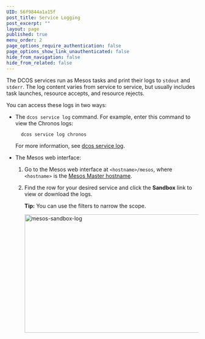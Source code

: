 ```yaml
---
UID: 56f9844a1a15f
post_title: Service Logging
post_excerpt: ""
layout: page
published: true
menu_order: 2
page_options_require_authentication: false
page_options_show_link_unauthenticated: false
hide_from_navigation: false
hide_from_related: false
---
```

The DCOS services run as Mesos tasks and print their logs to `stdout` and `stderr`. The log content varies from service to service, but usually includes task launches, resource accepts, and resource rejects.

You can access these logs in two ways:

*   The `dcos service log` command. For example, enter this command to view the Chronos logs:
    
          dcos service log chronos
        
    
    For more information, see [dcos service log][1].

*   The Mesos web interface:
    
    1.  Go to the Mesos web interface at `<hostname>/mesos`, where `<hostname>` is the [Mesos Master hostname][2].
    
    2.  Find the row for your desired service and click the **Sandbox** link to view or download the logs.
        
        **Tip:** You can use the filters to narrow the scope.
        
        <a href="/wp-content/uploads/2015/12/mesos-sandbox-log.png" rel="attachment wp-att-1559"><img src="/wp-content/uploads/2015/12/mesos-sandbox-log.png" alt="mesos-sandbox-log" width="898" height="311" class="alignnone size-full wp-image-1559" /></a>

 [1]: /administration/cli/command-reference/#scrollNav-5
 [2]: /administration/installing/awscluster#launchdcos